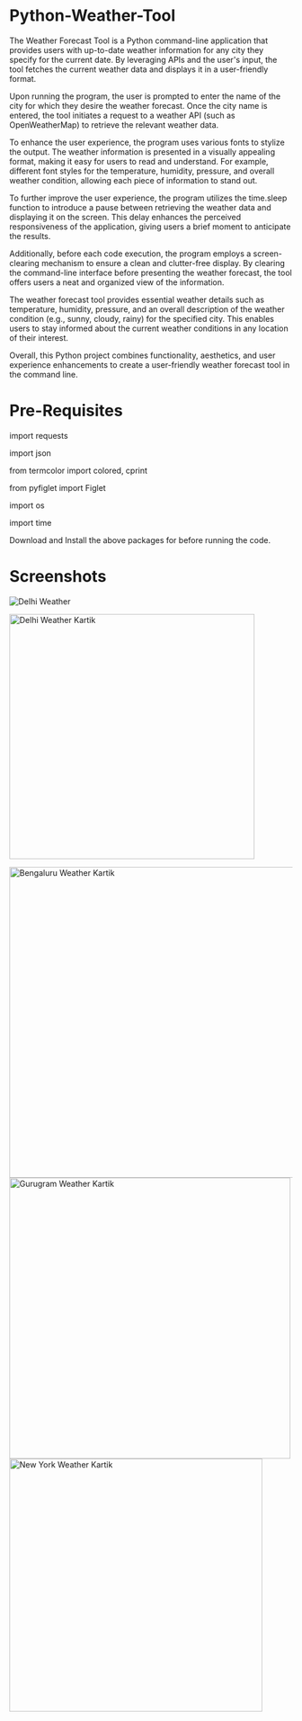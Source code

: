 # Python-Weather-Tool

The Weather Forecast Tool is a Python command-line application that provides users with up-to-date weather information for any city they specify for the current date. By leveraging APIs and the user's input, the tool fetches the current weather data and displays it in a user-friendly format.

Upon running the program, the user is prompted to enter the name of the city for which they desire the weather forecast. Once the city name is entered, the tool initiates a request to a weather API (such as OpenWeatherMap) to retrieve the relevant weather data.

To enhance the user experience, the program uses various fonts to stylize the output. The weather information is presented in a visually appealing format, making it easy for users to read and understand. For example, different font styles for the temperature, humidity, pressure, and overall weather condition, allowing each piece of information to stand out.

To further improve the user experience, the program utilizes the time.sleep function to introduce a pause between retrieving the weather data and displaying it on the screen. This delay enhances the perceived responsiveness of the application, giving users a brief moment to anticipate the results.

Additionally, before each code execution, the program employs a screen-clearing mechanism to ensure a clean and clutter-free display. By clearing the command-line interface before presenting the weather forecast, the tool offers users a neat and organized view of the information.

The weather forecast tool provides essential weather details such as temperature, humidity, pressure, and an overall description of the weather condition (e.g., sunny, cloudy, rainy) for the specified city. This enables users to stay informed about the current weather conditions in any location of their interest.

Overall, this Python project combines functionality, aesthetics, and user experience enhancements to create a user-friendly weather forecast tool in the command line.

# Pre-Requisites

import requests

import json

from termcolor import colored, cprint

from pyfiglet import Figlet

import os

import time 

Download and Install the above packages for before running the code.

# Screenshots
![Delhi Weather](<img width="436" alt="Delhi Weather Kartik" src="https://github.com/Fastest-Coder-First/Weather_Python_Kartik_Ahluwalia/assets/96951632/15149af3-5827-4108-a673-e79951d6414c">)

[<img width="436" alt="Delhi Weather Kartik" src="https://github.com/Fastest-Coder-First/Weather_Python_Kartik_Ahluwalia/assets/96951632/15149af3-5827-4108-a673-e79951d6414c">](https://github-production-user-asset-6210df.s3.amazonaws.com/96951632/248454498-15149af3-5827-4108-a673-e79951d6414c.png?X-Amz-Algorithm=AWS4-HMAC-SHA256&X-Amz-Credential=AKIAIWNJYAX4CSVEH53A%2F20230701%2Fus-east-1%2Fs3%2Faws4_request&X-Amz-Date=20230701T142125Z&X-Amz-Expires=300&X-Amz-Signature=aa14b44757f834ccf4e2b5e407ce51c996806461e51eb7a0bcb500d61ed13b68&X-Amz-SignedHeaders=host&actor_id=96951632&key_id=0&repo_id=657901878)

<img width="553" alt="Bengaluru Weather Kartik" src="https://github.com/Fastest-Coder-First/Weather_Python_Kartik_Ahluwalia/assets/96951632/b8405f07-1665-467a-beaa-1cd9e013de48">

<img width="500" alt="Gurugram Weather Kartik" src="https://github.com/Fastest-Coder-First/Weather_Python_Kartik_Ahluwalia/assets/96951632/02fb5d79-3a4f-4afe-988e-219629b3f84f">

<img width="450" alt="New York Weather Kartik" src="https://github.com/Fastest-Coder-First/Weather_Python_Kartik_Ahluwalia/assets/96951632/0eaff06f-9045-46da-a3f7-9c633f783861">
